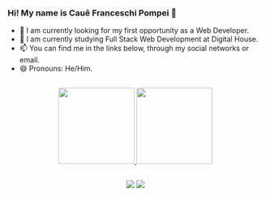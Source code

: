 ### Hi! My name is Cauê Franceschi Pompei 👋



- 🔭 I am currently looking for my first opportunity as a Web Developer.
- 🌱 I am currently studying Full Stack Web Development at Digital House.
- 📫 You can find me in the links below, through my social networks or email.
- 😄 Pronouns: He/Him.


##
<div align="center">
  <a href="https://github.com/CaueFP">
  <img height="150em" src="https://github-readme-stats.vercel.app/api?username=CaueFP&show_icons=true&theme=dark&include_all_commits=true&count_private=false"/>
  <img height="150em" src="https://github-readme-stats.vercel.app/api/top-langs/?username=CaueFP&layout=compact&langs_count=7&theme=dark"/>
</div>

  
   
## 
<div align="center">
 <a href = "mailto:cauefranceschip@gmail.com"><img src="https://img.shields.io/badge/-Gmail-%23333?style=for-the-badge&logo=gmail&logoColor=white" target="_blank"></a>
 <a href="https://www.linkedin.com/in/cau%C3%AA-franceschi-ba27a1142/" target="_blank"><img src="https://img.shields.io/badge/LinkedIn-0077B5?style=for-the-badge&logo=linkedin&logoColor=white" target="_blank"></a> 
</div>
  
